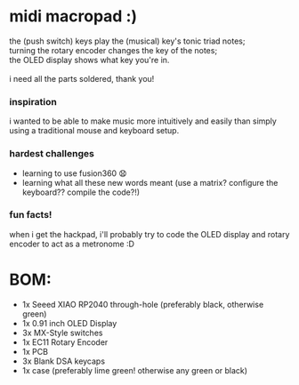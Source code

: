 # midi macropad :)
the (push switch) keys play the (musical) key's tonic triad notes; <br> turning the rotary encoder changes the key of the notes; <br> the OLED display shows what key you're in.<br><br>i need all the parts soldered, thank you!


### inspiration 
i wanted to be able to make music more intuitively and easily than simply using a traditional mouse and keyboard setup.

### hardest challenges
- learning to use fusion360 😧
- learning what all these new words meant (use a matrix? configure the keyboard?? compile the code?!)

### fun facts!
when i get the hackpad, i'll probably try to code the OLED display and rotary encoder to act as a metronome :D

# BOM:
- 1x Seeed XIAO RP2040 through-hole (preferably black, otherwise green)
- 1x 0.91 inch OLED Display
- 3x MX-Style switches
- 1x EC11 Rotary Encoder
- 1x PCB
- 3x Blank DSA keycaps
- 1x case (preferably lime green! otherwise any green or black)
